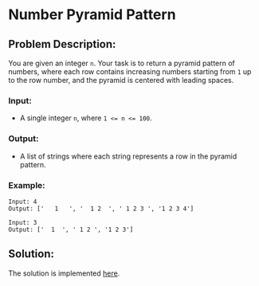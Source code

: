 # Number Pyramid Pattern

## Problem Description:

You are given an integer `n`. Your task is to return a pyramid pattern of numbers, where each row contains increasing numbers starting from `1` up to the row number, and the pyramid is centered with leading spaces.

### Input:

* A single integer `n`, where `1 <= n <= 100`.

### Output:

* A list of strings where each string represents a row in the pyramid pattern.

### Example:

```
Input: 4
Output: ['   1   ', '  1 2  ', ' 1 2 3 ', '1 2 3 4']
```
```
Input: 3
Output: ['  1  ', ' 1 2 ', '1 2 3']
```

## Solution:

The solution is implemented [here](./code.py).

